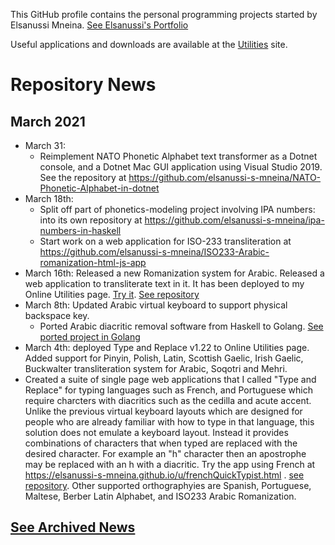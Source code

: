 This GitHub profile contains the personal programming projects started by Elsanussi Mneina. [See Elsanussi's Portfolio](https://elsanussi-s-mneina.github.io/)

Useful applications and downloads are available at the [Utilities](https://elsanussi-s-mneina.github.io/u/) site.

# Repository News
## March 2021
- March 31:
  - Reimplement NATO Phonetic Alphabet text transformer as a Dotnet console, and a Dotnet Mac GUI application using Visual Studio 2019. See the repository at https://github.com/elsanussi-s-mneina/NATO-Phonetic-Alphabet-in-dotnet
- March 18th: 
  - Split off part of phonetics-modeling project involving IPA numbers: into its own repository at https://github.com/elsanussi-s-mneina/ipa-numbers-in-haskell
  - Start work on a web application for ISO-233 transliteration at https://github.com/elsanussi-s-mneina/ISO233-Arabic-romanization-html-js-app
- March 16th: Released a new Romanization system for Arabic. Released a web application to transliterate text in it. It has been deployed to my Online Utilities page. [Try it](https://elsanussi-s-mneina.github.io/u/artranslit_hslash.html). [See repository](https://github.com/elsanussi-s-mneina/h-slash-arabic-romanization-html-js)
- March 8th: Updated Arabic virtual keyboard to support physical backspace key.
  - Ported Arabic diacritic removal software from Haskell to Golang. [See ported project in Golang](https://github.com/elsanussi-s-mneina/remove-arabic-diacritics-by-golang)
- March 4th: deployed Type and Replace v1.22 to Online Utilities page. Added support for Pinyin, Polish, Latin, Scottish Gaelic, Irish Gaelic, Buckwalter transliteration system for Arabic, Soqotri and Mehri.
- Created a suite of single page web applications that I called "Type and Replace" for typing languages such as French, and Portuguese which require charcters with diacritics such as the cedilla and acute accent. Unlike the previous virtual keyboard layouts which are designed for people who are already familiar with how to type in that language, this solution does not emulate a keyboard layout. Instead it provides combinations of characters that when typed are replaced with the desired character. For example an "h" character then an apostrophe may be replaced with an h with a diacritic. Try the app using French at https://elsanussi-s-mneina.github.io/u/frenchQuickTypist.html . [see repository](https://github.com/elsanussi-s-mneina/type-and-replace-html-js). Other supported orthographyies are Spanish, Portuguese, Maltese, Berber Latin Alphabet, and ISO233 Arabic Romanization.
## [See Archived News](old-news.md)
